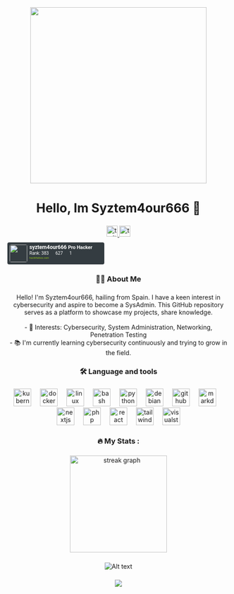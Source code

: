 <div align="center">
  <img height="400" src="https://media4.giphy.com/media/v1.Y2lkPTc5MGI3NjExd2JmbDhweWtjeTFmOGR1eXV3czA0bXl0b2Ywcm53MWE4Mmt5ZDkybiZlcD12MV9pbnRlcm5hbF9naWZfYnlfaWQmY3Q9Zw/U4FkC2VqpeNRHjTDQ5/giphy.gif"  />
</div>

###

<h1 align="center">Hello, Im Syztem4our666 👋</h1>

###
<div align="center">
  <a href="https://twitter.com/syztem4our666" target="_blank">
    <img src="https://img.shields.io/static/v1?message=Twitter&logo=twitter&label=&color=1DA1F2&logoColor=white&labelColor=&style=for-the-badge" height="25" alt="twitter logo"  />
  </a>
  <a href="https://tryhackme.com/p/syztem4our666" target="_blank">
    <img src="https://img.shields.io/static/v1?message=TryHackMe&logo=tryhackme&label=&color=88cc14&logoColor=white&labelColor=&style=for-the-badge" height="25" alt="tryhackme logo"  />
  </a>
</div>

<div style="width: 220px; height: 50px; background-color: #343c41; border-radius: 4px; text-align: left; background-image: url(https://www.hackthebox.com/images/icon20.png); background-position: right 5px bottom 5px; background-repeat: no-repeat; margin-top: 10px;">
    <div style="width: 40px; height: 40px; border-radius: 4px; float: left; margin-top: 5px; margin-left: 5px;">
        <img style="width: 40px; height: 40px; border-radius: 4px;" src="https://www.hackthebox.com/storage/avatars/4b77c021050b23aa7c2bf30015d7977f.png">
    </div>
    <div style="float: left; height: 40px; padding-left: 5px; margin-top: 5px;">
        <p style="font-family: 'Roboto', monospace; color: #ffffff; font-size: 12px; font-weight: bold; line-height: 12px; margin: 0; padding: 0;">syztem4our666 <span style="color: #ffffff; font-size: 11px;">Pro Hacker</span></p>
        <p style="font-family: 'Roboto', monospace; color: #ffffff; font-size: 10px; line-height: 10px; margin: 0; padding: 0;">Rank: 383 <img src="https://www.hackthebox.com/images/screenshot.png" style="width: 10px; height: 10px;"> 627 <img src="https://www.hackthebox.com/images/star.png" style="width: 10px; height: 10px;"> 1</p>
        <p style="font-family: 'Roboto', monospace; color: #ffffff; font-size: 10px; line-height: 10px; margin: 0; padding: 0;"><a href="https://www.hackthebox.com" style="color: #9acc14; font-size: 0.6em; text-decoration: none;">hackthebox.com</a></p>
    </div>
</div>



###

<h3 align="center">👩‍💻  About Me</h3>

###

<p align="center">Hello! I'm Syztem4our666, hailing from Spain. I have a keen interest in cybersecurity and aspire to become a SysAdmin. This GitHub repository serves as a platform to showcase my projects, share knowledge.<br><br>- 🔭 Interests: Cybersecurity, System Administration, Networking, Penetration Testing<br>- 📚 I'm currently learning cybersecurity continuously and trying to grow in the field.</p>

###

<h3 align="center">🛠 Language and tools</h3>

###

<div align="center">
  <img src="https://cdn.jsdelivr.net/gh/devicons/devicon/icons/kubernetes/kubernetes-plain.svg" height="40" alt="kubernetes logo"  />
  <img width="12" />
  <img src="https://cdn.jsdelivr.net/gh/devicons/devicon/icons/docker/docker-plain-wordmark.svg" height="40" alt="docker logo"  />
  <img width="12" />
  <img src="https://cdn.jsdelivr.net/gh/devicons/devicon/icons/linux/linux-original.svg" height="40" alt="linux logo"  />
  <img width="12" />
  <img src="https://cdn.jsdelivr.net/gh/devicons/devicon/icons/bash/bash-original.svg" height="40" alt="bash logo"  />
  <img width="12" />
  <img src="https://cdn.jsdelivr.net/gh/devicons/devicon/icons/python/python-original.svg" height="40" alt="python logo"  />
  <img width="12" />
  <img src="https://cdn.jsdelivr.net/gh/devicons/devicon/icons/debian/debian-original.svg" height="40" alt="debian logo"  />
  <img width="12" />
  <img src="https://cdn.jsdelivr.net/gh/devicons/devicon/icons/github/github-original.svg" height="40" alt="github logo"  />
  <img width="12" />
  <img src="https://cdn.jsdelivr.net/gh/devicons/devicon/icons/markdown/markdown-original.svg" height="40" alt="markdown logo"  />
  <img width="12" />
  <img src="https://cdn.jsdelivr.net/gh/devicons/devicon/icons/nextjs/nextjs-original.svg" height="40" alt="nextjs logo"  />
  <img width="12" />
  <img src="https://cdn.jsdelivr.net/gh/devicons/devicon/icons/php/php-original.svg" height="40" alt="php logo"  />
  <img width="12" />
  <img src="https://cdn.jsdelivr.net/gh/devicons/devicon/icons/react/react-original.svg" height="40" alt="react logo"  />
  <img width="12" />
  <img src="https://cdn.jsdelivr.net/gh/devicons/devicon/icons/tailwindcss/tailwindcss-original-wordmark.svg" height="40" alt="tailwindcss logo"  />
  <img width="12" />
  <img src="https://cdn.jsdelivr.net/gh/devicons/devicon/icons/visualstudio/visualstudio-plain.svg" height="40" alt="visualstudio logo"  />
</div>

###

<h3 align="center">🔥   My Stats :</h3>

###

<div align="center">
  <img src="https://streak-stats.demolab.com?user=syztem4our666&locale=en&mode=daily&theme=aura&hide_border=false&border_radius=5&order=3" height="220" alt="streak graph"  />
</div>

###
<div align="center">
  <img src="https://spotify-recently-played-readme.vercel.app/api?user=313tpfuqh6sjjlcrouziivsm4opa" alt="Alt text" />
</div>




###

<div align="center">
  <img src="https://visitor-badge.laobi.icu/badge?page_id=syztem4our666.syztem4our666&"  />
</div>

###
